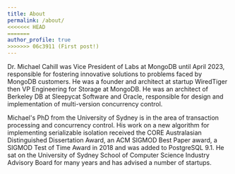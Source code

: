 ```yaml
---
title: About
permalink: /about/
<<<<<<< HEAD
=======
author_profile: true
>>>>>>> 06c3911 (First post!)
---
```


Dr. Michael Cahill was Vice President of Labs at MongoDB until April 2023, responsible for fostering innovative solutions to problems faced by MongoDB customers.  He was a founder and architect at startup WiredTiger then VP Engineering for Storage at MongoDB.  He was an architect of Berkeley DB at Sleepycat Software and Oracle, responsible for design and implementation of multi-version concurrency control.

Michael's PhD from the University of Sydney is in the area of transaction processing and concurrency control.  His work on a new algorithm for implementing serializable isolation received the CORE Australasian Distinguished Dissertation Award, an ACM SIGMOD Best Paper award, a SIGMOD Test of Time Award in 2018 and was added to PostgreSQL 9.1.  He sat on the University of Sydney School of Computer Science Industry Advisory Board for many years and has advised a number of startups.